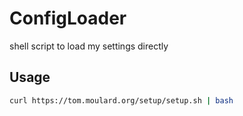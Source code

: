 # ConfigLoader
shell script to load my settings directly

## Usage

```bash
curl https://tom.moulard.org/setup/setup.sh | bash
```
